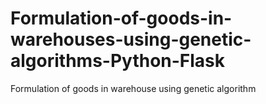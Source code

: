 # Formulation-of-goods-in-warehouses-using-genetic-algorithms-Python-Flask
Formulation of goods in warehouse using genetic algorithm
